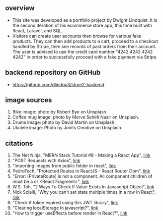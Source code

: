 ## overview 
- This site was developed as a portfolio project by Dwight Lindquist. It is the second iteration of his ecommerce store app, this time built with React, Laravel, and SQL. 
- Visitors can create user accounts then browse for various fake products. They can then add products to a cart, proceed to a checkout handled by Stripe, then see records of past orders from their account. The user is advised to use the credit card number "4242 4242 4242 4242" in order to successfully proceed with a fake payment via Stripe. 


## backend repository on GitHub 
- https://github.com/dlindqu3/store2-backend


## image sources
1. Bike image: photo by Robert Bye on Unsplash. 
2. Coffee mug image: photo by Merve Sehirli Nasir on Unsplash. 
3. Drums image: photo by David Martin on Unsplash.
4. Ukulele image: Photo by Joints Creative on Unsplash.
  

## citations 
1. The Net Ninja, "MERN Stack Tutorial #8 - Making a React App", [link](https://www.youtube.com/watch?v=bx4nk7kBS10&list=PL4cUxeGkcC9iJ_KkrkBZWZRHVwnzLIoUE&index=8)
2. "POST Requests with Axios", [link](https://masteringjs.io/tutorials/axios/post)
3. "Importing images from public folder in react", [link](https://stackoverflow.com/questions/71881492/importing-images-from-public-folder-in-react)
4. PedroTech, "Protected Routes in ReactJS - React Router Dom", [link](https://www.youtube.com/watch?v=qnH5KNtRYEI)
5. "Error: [PrivateRoute] is not a component. All component children of must be a or <React.Fragment>", [link](https://stackoverflow.com/questions/69864165/error-privateroute-is-not-a-route-component-all-component-children-of-rou)
6. W.S. Toh, "2 Ways To Check If Value Exists In Javascript Object", [link](https://code-boxx.com/check-value-exists-in-object-javascript/)
7. Nick Scialli, "Why you can't set state multiple times in a row in React", [link](https://typeofnan.dev/why-you-cant-setstate-multiple-times-in-a-row/)
8. "Check if token expired using this JWT library", [link](https://stackoverflow.com/questions/51292406/check-if-token-expired-using-this-jwt-library)
9. "Clearing localStorage in javascript?", [link](https://stackoverflow.com/questions/7667958/clearing-localstorage-in-javascript)
10. "How to trigger useEffects before render in React?", [link](https://stackoverflow.com/questions/63711013/how-to-trigger-useeffects-before-render-in-react)

